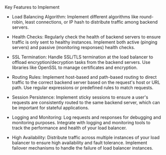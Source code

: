 Key Features to Implement

- Load Balancing Algorithm: Implement different algorithms like round-robin, least connections, or IP hash to distribute 
traffic among backend servers.

- Health Checks: Regularly check the health of backend servers to ensure traffic is only sent to healthy instances.
Implement both active (pinging servers) and passive (monitoring responses) health checks.

- SSL Termination: Handle SSL/TLS termination at the load balancer to offload encryption/decryption tasks from the backend
servers. Use libraries like OpenSSL to manage certificates and encryption.

- Routing Rules: Implement host-based and path-based routing to direct traffic to the correct backend server based on the 
request's host or URL path. Use regular expressions or predefined rules to match requests.

- Session Persistence: Implement sticky sessions to ensure a user's requests are consistently routed to the same backend 
server, which can be important for stateful applications.

- Logging and Monitoring: Log requests and responses for debugging and monitoring purposes. Integrate with logging and 
monitoring tools to track the performance and health of your load balancer.

- High Availability: Distribute traffic across multiple instances of your load balancer to ensure high availability and 
fault tolerance. Implement failover mechanisms to handle the failure of load balancer instances.

